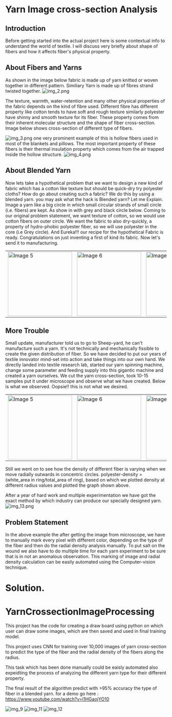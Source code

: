 # Yarn Image cross-section Analysis


## Introduction 
Before getting started into the actual project here is some contextual info to understand the world of textile.
I will discuss very briefly about shape of fibers and how it affects fiber's physical property. 

## About Fibers and Yarns
As shown in the image below fabric is made up of yarn knitted or woven together in different pattern.
Similiary Yarn is made up of fibres strand twisted together.
![img_2.png](https://github.com/Im-Himanshu/Yarn-Cross-Section-Image-Processing-CNN/assets/16800094/c378eb4f-34e1-4ada-b8f7-91372a6bf315)

The texture, warmth, water-retention and many other physical properties of the fabric depends on the kind of fibre used.
Different fibre has different property like cotton tends to have soft and rough texture similarly polyester have shinny and smooth texture for its fiber.
These property comes from their inherent molecular structure and the shape of fiber cross-section.
Image below shows cross-section of different type of fibers.

![img_3.png](https://github.com/Im-Himanshu/Yarn-Cross-Section-Image-Processing-CNN/assets/16800094/d107c3e9-7ce0-4d66-9405-e35fc565858f)
one very prominent example of this is hollow fibers used in most of the blankets and pillows. The most important property of these fibers is their thermal insulation property which comes from the air trapped inside the hollow structure.
![img_4.png](https://github.com/Im-Himanshu/Yarn-Cross-Section-Image-Processing-CNN/assets/16800094/e578dfb5-ec5b-4650-b380-d1dc59d0b88f)

## About Blended Yarn
Now lets take a hypothetical problem that we want to design a new kind of fabric which has a cotton like texture but should be quick-dry try polyester cloths?
How do go about creating such a fabric? We do this by using a blended yarn. you may ask what the hack is Blended yarn?
Let me Explain. Image a yarn like a big circle in which small circular strands of small circle (i.e. fibers) are kept. As show in with grey and black circle below.
Coming to our original problem statement, we want texture of cotton, so we would use cotton fibers on outer circle. We want the fabric to also dry-quickly, a property of hydro-phobic polyester fiber, so we will use polyester in the core (i.e Grey circle).
And Eureka!!! our recipe for the hypothetical Fabric is ready. Congratulations on just inventing a first of kind its fabric. Now let's send it to manufacturing.
<table>
  <tr>  
    <td><img src="https://github.com/Im-Himanshu/Yarn-Cross-Section-Image-Processing-CNN/assets/16800094/4957215e-8145-47d5-847f-b0973386d947" alt="Image 5" width="200"></td>  
    <td><img src="https://github.com/Im-Himanshu/Yarn-Cross-Section-Image-Processing-CNN/assets/16800094/356ef657-b2fc-4cfd-bb16-fedf2b87ce57" alt="Image 6" width="200"></td>  
    <td><img src="https://github.com/Im-Himanshu/Yarn-Cross-Section-Image-Processing-CNN/assets/16800094/411a9cfe-863a-4a6a-94ec-6b3cc30d52f9" alt="Image 7" width="200"></td> 
  </tr>
</table>  

## More Trouble
Small update, manufacturer told us to go to Sheep-yard, he can't manufacture such a yarn. It's not technically and mechanically fissible to create the given distribution of fiber.
So we have decided to put our years of textile innovator mind-set into action and take things into our own hand. We directly landed into textile research lab, started our yarn spinning machine, change some parameter and feeding supply into this gigantic machine and created a yarn ourselves.
We cut the yarn cross-section, took 10-15 samples put it under microscope and observe what we have created.
Below is what we observed. Oopsie!! this is not what we desired. 
<table>
  <tr>  
    <td><img src="https://github.com/Im-Himanshu/Yarn-Cross-Section-Image-Processing-CNN/assets/16800094/0c0849c1-0526-4345-8107-dc597b300c61" alt="Image 5" width="200"></td>  
    <td><img src="https://github.com/Im-Himanshu/Yarn-Cross-Section-Image-Processing-CNN/assets/16800094/84af5e2b-4dda-479e-80e1-29eff5ced609" alt="Image 6" width="200"></td>  
    <td><img src="https://github.com/Im-Himanshu/Yarn-Cross-Section-Image-Processing-CNN/assets/16800094/76037efd-a0a5-425f-bf50-917e8b272b76" alt="Image 7" width="200"></td> 
  </tr>
</table>
Still we went on to see how the density of different fiber is varying when we move radially outwards in concentric circles.
polyester-density = (white_area in ring/total_area of ring), based on which we plotted density at different radius values and plotted the graph shown above.

After a year of hard work and multiple experimentation we have got the exact method by which industry can produce our specially designed yarn.
![img_13.png](https://github.com/Im-Himanshu/Yarn-Cross-Section-Image-Processing-CNN/assets/16800094/b5a3ee56-c6fa-4724-a110-59426182e928)

## Problem Statement 
In the above example the after getting the image from microscope, we have to manually mark every pixel with different color, depending on the type of the fiber and then do the radial density analysis manually.
To put salt on the wound we also have to do multiple time for each yarn experiment to be sure that is in not an anomalous observation.
This marking of image and radial density calculation can be easily automated using the Computer-vision technique.

# Solution.




# YarnCrossectionImageProcessing

This project has the code for creating a draw board using python on which user can draw some images, which are then saved and used in final training model.

This project uses CNN for training over 10,000 images of yarn cross-section to predict the type of the fiber and the radial density of the fibers along the radius.

This task which has been done manually could be eaisly automated also expeidting the process of analyzing the different yarn type for their different property.

The final result of the algorithm predict with >95% accuracy the type of fiber in a blended yarn.
for a demo go here :
https://www.youtube.com/watch?v=I1HGaojYO10



![img_9](https://github.com/Im-Himanshu/Yarn-Cross-Section-Image-Processing-CNN/assets/16800094/0c0849c1-0526-4345-8107-dc597b300c61)
![img_11](https://github.com/Im-Himanshu/Yarn-Cross-Section-Image-Processing-CNN/assets/16800094/84af5e2b-4dda-479e-80e1-29eff5ced609)
![img_12](https://github.com/Im-Himanshu/Yarn-Cross-Section-Image-Processing-CNN/assets/16800094/76037efd-a0a5-425f-bf50-917e8b272b76)